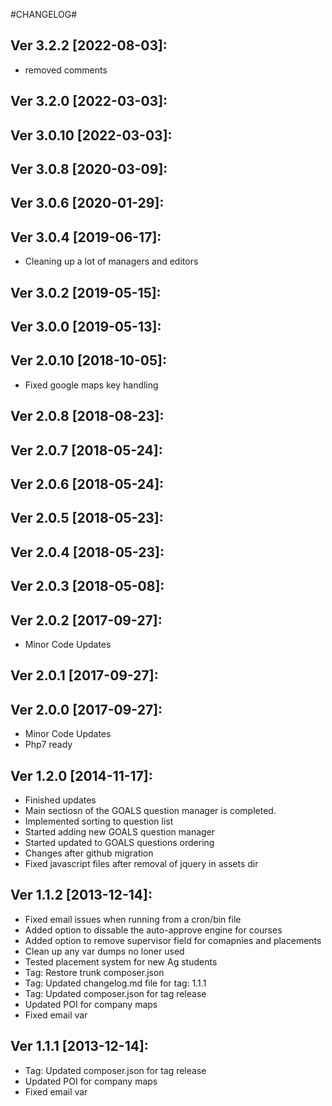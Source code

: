 #CHANGELOG#

Ver 3.2.2 [2022-08-03]:
-------------------------------
  - removed comments


Ver 3.2.0 [2022-03-03]:
-------------------------------


Ver 3.0.10 [2022-03-03]:
-------------------------------


Ver 3.0.8 [2020-03-09]:
-------------------------------


Ver 3.0.6 [2020-01-29]:
-------------------------------


Ver 3.0.4 [2019-06-17]:
-------------------------------
  - Cleaning up a lot of managers and editors


Ver 3.0.2 [2019-05-15]:
-------------------------------


Ver 3.0.0 [2019-05-13]:
-------------------------------


Ver 2.0.10 [2018-10-05]:
-------------------------------
  - Fixed google maps key handling


Ver 2.0.8 [2018-08-23]:
-------------------------------


Ver 2.0.7 [2018-05-24]:
-------------------------------


Ver 2.0.6 [2018-05-24]:
-------------------------------


Ver 2.0.5 [2018-05-23]:
-------------------------------


Ver 2.0.4 [2018-05-23]:
-------------------------------


Ver 2.0.3 [2018-05-08]:
-------------------------------


Ver 2.0.2 [2017-09-27]:
-------------------------------
 - Minor Code Updates


Ver 2.0.1 [2017-09-27]:
-------------------------------


Ver 2.0.0 [2017-09-27]:
-------------------------------
 - Minor Code Updates
 - Php7 ready


Ver 1.2.0 [2014-11-17]:
----------------
 - Finished updates
 - Main sectiosn of the GOALS question manager is completed.
 - Implemented sorting to question list
 - Started adding new GOALS question manager
 - Started updated to GOALS questions ordering
 - Changes after github migration
 - Fixed javascript files after removal of jquery in assets dir


Ver 1.1.2 [2013-12-14]:
----------------
 - Fixed email issues when running from a cron/bin file
 - Added option to dissable the auto-approve engine for courses
 - Added option to remove supervisor field for comapnies and placements
 - Clean up any var dumps no loner used
 - Tested placement system for new Ag students
 - Tag: Restore trunk composer.json
 - Tag: Updated changelog.md file for tag: 1.1.1
 - Tag: Updated composer.json for tag release
 - Updated POI for company maps
 - Fixed email var


Ver 1.1.1 [2013-12-14]:
----------------
 - Tag: Updated composer.json for tag release
 - Updated POI for company maps
 - Fixed email var


